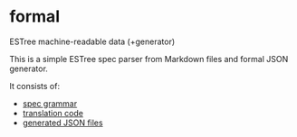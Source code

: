 # formal
ESTree machine-readable data (+generator)

This is a simple ESTree spec parser from Markdown files and formal JSON generator.

It consists of:
* [spec grammar](https://github.com/estree/formal/blob/master/src/grammar.jison)
* [translation code](https://github.com/estree/formal/blob/master/src/index.js)
* [generated JSON files](https://github.com/estree/formal/tree/master/formal-data)
